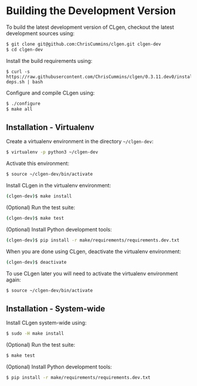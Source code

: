 # Building the Development Version

To build the latest development version of CLgen, checkout the latest
development sources using:

```sh
$ git clone git@github.com:ChrisCummins/clgen.git clgen-dev
$ cd clgen-dev
```

Install the build requirements using:

```
$ curl -s https://raw.githubusercontent.com/ChrisCummins/clgen/0.3.11.dev0/install-deps.sh | bash
```

Configure and compile CLgen using:

```sh
$ ./configure
$ make all
```

Installation - Virtualenv
-------------------------

Create a virtualenv environment in the directory `~/clgen-dev`:

```sh
$ virtualenv -p python3 ~/clgen-dev
```

Activate this environment:

```sh
$ source ~/clgen-dev/bin/activate
```

Install CLgen in the virtualenv environment:

```sh
(clgen-dev)$ make install
```

(Optional) Run the test suite:

```sh
(clgen-dev)$ make test
```

(Optional) Install Python development tools:

```sh
(clgen-dev)$ pip install -r make/requirements/requirements.dev.txt
```

When you are done using CLgen, deactivate the virtualenv environment:

```sh
(clgen-dev)$ deactivate
```

To use CLgen later you will need to activate the virtualenv environment again:

```sh
$ source ~/clgen-dev/bin/activate
```


Installation - System-wide
--------------------------

Install CLgen system-wide using:

```sh
$ sudo -H make install
```

(Optional) Run the test suite:

```sh
$ make test
```

(Optional) Install Python development tools:

```sh
$ pip install -r make/requirements/requirements.dev.txt
```
